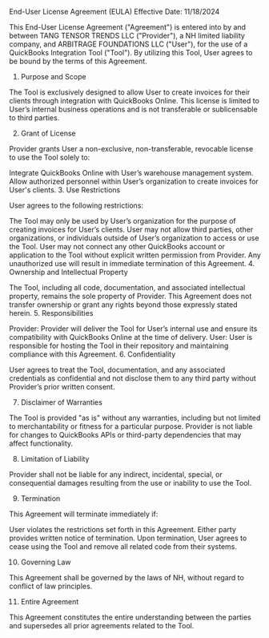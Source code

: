 End-User License Agreement (EULA)
Effective Date: 11/18/2024

This End-User License Agreement ("Agreement") is entered into by and between TANG TENSOR TRENDS LLC ("Provider"), a NH limited liability company, and ARBITRAGE FOUNDATIONS LLC ("User"), for the use of a QuickBooks Integration Tool ("Tool"). By utilizing this Tool, User agrees to be bound by the terms of this Agreement.

1. Purpose and Scope

The Tool is exclusively designed to allow User to create invoices for their clients through integration with QuickBooks Online. This license is limited to User’s internal business operations and is not transferable or sublicensable to third parties.

2. Grant of License

Provider grants User a non-exclusive, non-transferable, revocable license to use the Tool solely to:

Integrate QuickBooks Online with User’s warehouse management system.
Allow authorized personnel within User’s organization to create invoices for User's clients.
3. Use Restrictions

User agrees to the following restrictions:

The Tool may only be used by User’s organization for the purpose of creating invoices for User’s clients.
User may not allow third parties, other organizations, or individuals outside of User’s organization to access or use the Tool.
User may not connect any other QuickBooks account or application to the Tool without explicit written permission from Provider.
Any unauthorized use will result in immediate termination of this Agreement.
4. Ownership and Intellectual Property

The Tool, including all code, documentation, and associated intellectual property, remains the sole property of Provider.
This Agreement does not transfer ownership or grant any rights beyond those expressly stated herein.
5. Responsibilities

Provider: Provider will deliver the Tool for User’s internal use and ensure its compatibility with QuickBooks Online at the time of delivery.
User: User is responsible for hosting the Tool in their repository and maintaining compliance with this Agreement.
6. Confidentiality

User agrees to treat the Tool, documentation, and any associated credentials as confidential and not disclose them to any third party without Provider’s prior written consent.

7. Disclaimer of Warranties

The Tool is provided "as is" without any warranties, including but not limited to merchantability or fitness for a particular purpose. Provider is not liable for changes to QuickBooks APIs or third-party dependencies that may affect functionality.

8. Limitation of Liability

Provider shall not be liable for any indirect, incidental, special, or consequential damages resulting from the use or inability to use the Tool.

9. Termination

This Agreement will terminate immediately if:

User violates the restrictions set forth in this Agreement.
Either party provides written notice of termination.
Upon termination, User agrees to cease using the Tool and remove all related code from their systems.

10. Governing Law

This Agreement shall be governed by the laws of NH, without regard to conflict of law principles.

11. Entire Agreement

This Agreement constitutes the entire understanding between the parties and supersedes all prior agreements related to the Tool.

